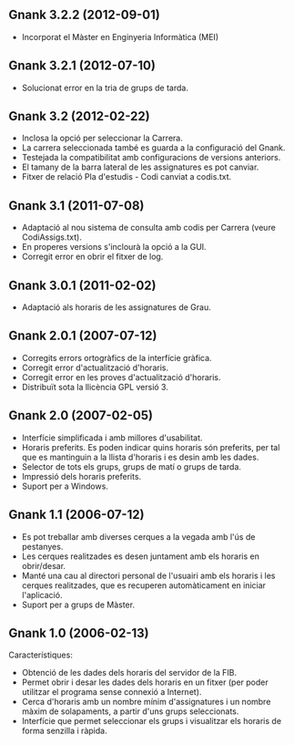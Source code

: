 Gnank 3.2.2 (2012-09-01)
------------------------

 * Incorporat el Màster en Enginyeria Informàtica (MEI)

Gnank 3.2.1 (2012-07-10)
------------------------

 * Solucionat error en la tria de grups de tarda.

Gnank 3.2 (2012-02-22)
------------------------

 * Inclosa la opció per seleccionar la Carrera.
 * La carrera seleccionada també es guarda a la configuració del Gnank.
 * Testejada la compatibilitat amb configuracions de versions anteriors.
 * El tamany de la barra lateral de les assignatures es pot canviar.
 * Fitxer de relació Pla d'estudis - Codi canviat a codis.txt.

Gnank 3.1 (2011-07-08)
------------------------

 * Adaptació al nou sistema de consulta amb codis per Carrera 
   (veure CodiAssigs.txt).
 * En properes versions s'inclourà la opció a la GUI.
 * Corregit error en obrir el fitxer de log.

Gnank 3.0.1 (2011-02-02)
------------------------

 * Adaptació als horaris de les assignatures de Grau.

Gnank 2.0.1 (2007-07-12)
------------------------

 * Corregits errors ortogràfics de la interfície gràfica.
 * Corregit error d'actualització d'horaris.
 * Corregit error en les proves d'actualització d'horaris.
 * Distribuït sota la llicència GPL versió 3.

Gnank 2.0 (2007-02-05)
----------------------

 * Interfície simplificada i amb millores d'usabilitat.
 * Horaris preferits. Es poden indicar quins horaris són preferits, per tal
   que es mantinguin a la llista d'horaris i es desin amb les dades.
 * Selector de tots els grups, grups de matí o grups de tarda.
 * Impressió dels horaris preferits.
 * Suport per a Windows.

Gnank 1.1 (2006-07-12)
----------------------

 * Es pot treballar amb diverses cerques a la vegada amb l'ús de pestanyes.
 * Les cerques realitzades es desen juntament amb els horaris en obrir/desar.
 * Manté una cau al directori personal de l'usuairi amb els horaris i les
   cerques realitzades, que es recuperen automàticament en iniciar l'aplicació.
 * Suport per a grups de Màster.


Gnank 1.0 (2006-02-13)
----------------------

Característiques:
 * Obtenció de les dades dels horaris del servidor de la FIB.
 * Permet obrir i desar les dades dels horaris en un fitxer (per poder
   utilitzar el programa sense connexió a Internet).
 * Cerca d'horaris amb un nombre mínim d'assignatures i un nombre màxim de
   solapaments, a partir d'uns grups seleccionats.
 * Interfície que permet seleccionar els grups i visualitzar els horaris de
   forma senzilla i ràpida.

